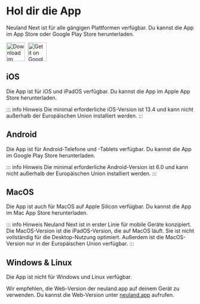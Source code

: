 <style scoped>
.links {
  display: flex;
  gap: 7.5px;
}

.links img {
  height: 50px;
  width: auto;
}
</style>

<script setup>
</script>

# Hol dir die App

Neuland Next ist für alle gängigen Plattformen verfügbar. Du kannst die App im App Store oder Google Play Store herunterladen.

<div class="links" id="links">
  <a href="https://apps.apple.com/app/neuland-next/id1617096811">
    <img alt="Download im App Store" src="/assets/Apple_Badge_DE.svg" />
  </a>
  <a href="https://play.google.com/store/apps/details?id=app.neuland">
    <img alt="Get it on Google Play" src="/assets/Google_Badge_DE.svg" />
  </a>
</div>

## iOS

Die App ist für iOS und iPadOS verfügbar. Du kannst die App im Apple App Store herunterladen.

::: info Hinweis
Die minimal erforderliche iOS-Version ist 13.4 und kann nicht außerhalb der Europäischen Union installiert werden.
:::

## Android

Die App ist für Android-Telefone und -Tablets verfügbar. Du kannst die App im Google Play Store herunterladen.

::: info Hinweis
Die minimal erforderliche Android-Version ist 6.0 und kann nicht außerhalb der Europäischen Union installiert werden.
:::

## MacOS

Die App ist auch für MacOS auf Apple Silicon verfügbar. Du kannst die App im Mac App Store herunterladen.

::: info Hinweis
Neuland Next ist in erster Linie für mobile Geräte konzipiert. Die MacOS-Version ist die iPadOS-Version, die auf MacOS läuft. Sie ist nicht vollständig für die Desktop-Nutzung optimiert.
Außerdem ist die MacOS-Version nur in der Europäischen Union verfügbar.
:::

## Windows & Linux

Die App ist nicht für Windows und Linux verfügbar.

Wir empfehlen, die Web-Version der neuland.app auf deinem Gerät zu verwenden. Du kannst die Web-Version unter [neuland.app](https://neuland.app) aufrufen.
